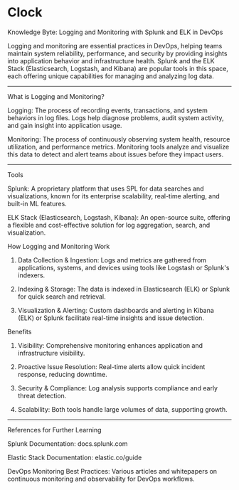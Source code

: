 # Clock


Knowledge Byte: Logging and Monitoring with Splunk and ELK in DevOps

Logging and monitoring are essential practices in DevOps, helping teams maintain system reliability, performance, and security by providing insights into application behavior and infrastructure health. Splunk and the ELK Stack (Elasticsearch, Logstash, and Kibana) are popular tools in this space, each offering unique capabilities for managing and analyzing log data.


---

What is Logging and Monitoring?

Logging: The process of recording events, transactions, and system behaviors in log files. Logs help diagnose problems, audit system activity, and gain insight into application usage.

Monitoring: The process of continuously observing system health, resource utilization, and performance metrics. Monitoring tools analyze and visualize this data to detect and alert teams about issues before they impact users.



---

Tools

Splunk: A proprietary platform that uses SPL for data searches and visualizations, known for its enterprise scalability, real-time alerting, and built-in ML features.

ELK Stack (Elasticsearch, Logstash, Kibana): An open-source suite, offering a flexible and cost-effective solution for log aggregation, search, and visualization.


How Logging and Monitoring Work

1. Data Collection & Ingestion: Logs and metrics are gathered from applications, systems, and devices using tools like Logstash or Splunk's indexers.


2. Indexing & Storage: The data is indexed in Elasticsearch (ELK) or Splunk for quick search and retrieval.


3. Visualization & Alerting: Custom dashboards and alerting in Kibana (ELK) or Splunk facilitate real-time insights and issue detection.



Benefits

1. Visibility: Comprehensive monitoring enhances application and infrastructure visibility.


2. Proactive Issue Resolution: Real-time alerts allow quick incident response, reducing downtime.


3. Security & Compliance: Log analysis supports compliance and early threat detection.


4. Scalability: Both tools handle large volumes of data, supporting growth.




---

References for Further Learning

Splunk Documentation: docs.splunk.com

Elastic Stack Documentation: elastic.co/guide

DevOps Monitoring Best Practices: Various articles and whitepapers on continuous monitoring and observability for DevOps workflows.


